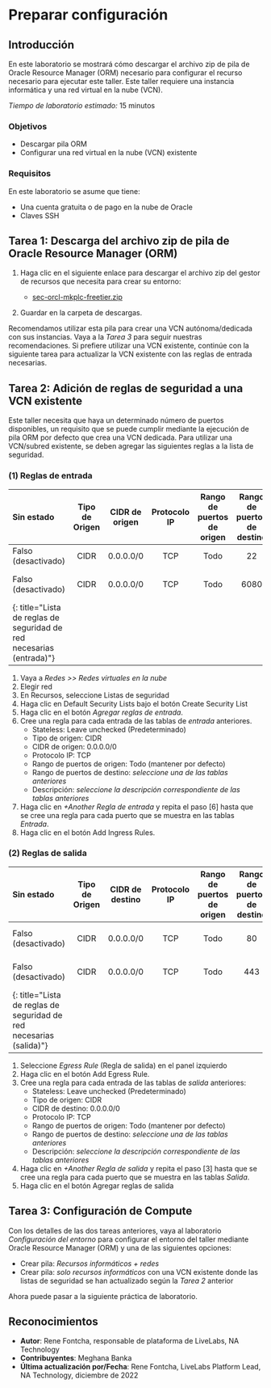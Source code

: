 # Preparar configuración

## Introducción

En este laboratorio se mostrará cómo descargar el archivo zip de pila de Oracle Resource Manager (ORM) necesario para configurar el recurso necesario para ejecutar este taller. Este taller requiere una instancia informática y una red virtual en la nube (VCN).

_Tiempo de laboratorio estimado:_ 15 minutos

### Objetivos

*   Descargar pila ORM
*   Configurar una red virtual en la nube (VCN) existente

### Requisitos

En este laboratorio se asume que tiene:

*   Una cuenta gratuita o de pago en la nube de Oracle
*   Claves SSH

## Tarea 1: Descarga del archivo zip de pila de Oracle Resource Manager (ORM)

1.  Haga clic en el siguiente enlace para descargar el archivo zip del gestor de recursos que necesita para crear su entorno:
    
    *   [sec-orcl-mkplc-freetier.zip](https://objectstorage.us-ashburn-1.oraclecloud.com/p/LtODsAADe31TuKS1e7J4qDwqXKZ37C8oiv7W-hFSujfVHh_K0mEAqmHgl9v2XKqf/n/natdsecurity/b/stack/o/sec-orcl-mkplc-freetier.zip)
2.  Guardar en la carpeta de descargas.
    

Recomendamos utilizar esta pila para crear una VCN autónoma/dedicada con sus instancias. Vaya a la _Tarea 3_ para seguir nuestras recomendaciones. Si prefiere utilizar una VCN existente, continúe con la siguiente tarea para actualizar la VCN existente con las reglas de entrada necesarias.

## Tarea 2: Adición de reglas de seguridad a una VCN existente

Este taller necesita que haya un determinado número de puertos disponibles, un requisito que se puede cumplir mediante la ejecución de pila ORM por defecto que crea una VCN dedicada. Para utilizar una VCN/subred existente, se deben agregar las siguientes reglas a la lista de seguridad.

### **(1) Reglas de entrada**

| Sin estado | Tipo de Origen | CIDR de origen | Protocolo IP | Rango de puertos de origen | Rango de puertos de destino | Descripción |
| :-- | :-: | :-: | :-: | :-: | :-: | :-- |
| Falso (desactivado) | CIDR | 0.0.0.0/0 | TCP | Todo | 22 | SSH |
| Falso (desactivado) | CIDR | 0.0.0.0/0 | TCP | Todo | 6080 | Escritorio remoto con noVNC |
| {: title="Lista de reglas de seguridad de red necesarias (entrada)"} |  |  |  |  |  |  |

1.  Vaya a _Redes >> Redes virtuales en la nube_
2.  Elegir red
3.  En Recursos, seleccione Listas de seguridad
4.  Haga clic en Default Security Lists bajo el botón Create Security List
5.  Haga clic en el botón _Agregar reglas de entrada_.
6.  Cree una regla para cada entrada de las tablas de _entrada_ anteriores.
    *   Stateless: Leave unchecked (Predeterminado)
    *   Tipo de origen: CIDR
    *   CIDR de origen: 0.0.0.0/0
    *   Protocolo IP: TCP
    *   Rango de puertos de origen: Todo (mantener por defecto)
    *   Rango de puertos de destino: _seleccione una de las tablas anteriores_
    *   Descripción: _seleccione la descripción correspondiente de las tablas anteriores_
7.  Haga clic en _+Another Regla de entrada_ y repita el paso \[6\] hasta que se cree una regla para cada puerto que se muestra en las tablas _Entrada_.
8.  Haga clic en el botón Add Ingress Rules.

### **(2) Reglas de salida**

| Sin estado | Tipo de Origen | CIDR de destino | Protocolo IP | Rango de puertos de origen | Rango de puertos de destino | Descripción |
| :-- | :-: | :-: | :-: | :-: | :-: | :-- |
| Falso (desactivado) | CIDR | 0.0.0.0/0 | TCP | Todo | 80 | Acceso HTTP saliente |
| Falso (desactivado) | CIDR | 0.0.0.0/0 | TCP | Todo | 443 | Acceso HTTPS de salida |
| {: title="Lista de reglas de seguridad de red necesarias (salida)"} |  |  |  |  |  |  |

1.  Seleccione _Egress Rule_ (Regla de salida) en el panel izquierdo
2.  Haga clic en el botón Add Egress Rule.
3.  Cree una regla para cada entrada de las tablas de _salida_ anteriores:
    *   Stateless: Leave unchecked (Predeterminado)
    *   Tipo de origen: CIDR
    *   CIDR de destino: 0.0.0.0/0
    *   Protocolo IP: TCP
    *   Rango de puertos de origen: Todo (mantener por defecto)
    *   Rango de puertos de destino: _seleccione una de las tablas anteriores_
    *   Descripción: _seleccione la descripción correspondiente de las tablas anteriores_
4.  Haga clic en _+Another Regla de salida_ y repita el paso \[3\] hasta que se cree una regla para cada puerto que se muestra en las tablas _Salida_.
5.  Haga clic en el botón Agregar reglas de salida

## Tarea 3: Configuración de Compute

Con los detalles de las dos tareas anteriores, vaya al laboratorio _Configuración del entorno_ para configurar el entorno del taller mediante Oracle Resource Manager (ORM) y una de las siguientes opciones:

*   Crear pila: _Recursos informáticos + redes_
*   Crear pila: _solo recursos informáticos_ con una VCN existente donde las listas de seguridad se han actualizado según la _Tarea 2_ anterior

Ahora puede pasar a la siguiente práctica de laboratorio.

## Reconocimientos

*   **Autor**: Rene Fontcha, responsable de plataforma de LiveLabs, NA Technology
*   **Contribuyentes**: Meghana Banka
*   **Última actualización por/Fecha**: Rene Fontcha, LiveLabs Platform Lead, NA Technology, diciembre de 2022